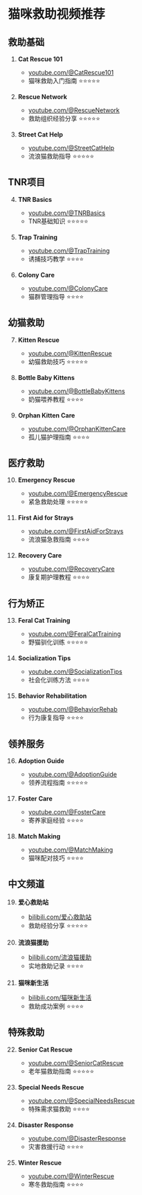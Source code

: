 # 猫咪救助视频推荐

## 救助基础
1. **Cat Rescue 101**
   - [youtube.com/@CatRescue101](https://youtube.com/@CatRescue101)
   - 猫咪救助入门指南 ⭐⭐⭐⭐⭐

2. **Rescue Network**
   - [youtube.com/@RescueNetwork](https://youtube.com/@RescueNetwork)
   - 救助组织经验分享 ⭐⭐⭐⭐⭐

3. **Street Cat Help**
   - [youtube.com/@StreetCatHelp](https://youtube.com/@StreetCatHelp)
   - 流浪猫救助指导 ⭐⭐⭐⭐⭐

## TNR项目
4. **TNR Basics**
   - [youtube.com/@TNRBasics](https://youtube.com/@TNRBasics)
   - TNR基础知识 ⭐⭐⭐⭐⭐

5. **Trap Training**
   - [youtube.com/@TrapTraining](https://youtube.com/@TrapTraining)
   - 诱捕技巧教学 ⭐⭐⭐⭐

6. **Colony Care**
   - [youtube.com/@ColonyCare](https://youtube.com/@ColonyCare)
   - 猫群管理指导 ⭐⭐⭐⭐

## 幼猫救助
7. **Kitten Rescue**
   - [youtube.com/@KittenRescue](https://youtube.com/@KittenRescue)
   - 幼猫救助技巧 ⭐⭐⭐⭐⭐

8. **Bottle Baby Kittens**
   - [youtube.com/@BottleBabyKittens](https://youtube.com/@BottleBabyKittens)
   - 奶猫喂养教程 ⭐⭐⭐⭐

9. **Orphan Kitten Care**
   - [youtube.com/@OrphanKittenCare](https://youtube.com/@OrphanKittenCare)
   - 孤儿猫护理指南 ⭐⭐⭐⭐

## 医疗救助
10. **Emergency Rescue**
    - [youtube.com/@EmergencyRescue](https://youtube.com/@EmergencyRescue)
    - 紧急救助处理 ⭐⭐⭐⭐⭐

11. **First Aid for Strays**
    - [youtube.com/@FirstAidForStrays](https://youtube.com/@FirstAidForStrays)
    - 流浪猫急救指南 ⭐⭐⭐⭐

12. **Recovery Care**
    - [youtube.com/@RecoveryCare](https://youtube.com/@RecoveryCare)
    - 康复期护理教程 ⭐⭐⭐⭐

## 行为矫正
13. **Feral Cat Training**
    - [youtube.com/@FeralCatTraining](https://youtube.com/@FeralCatTraining)
    - 野猫驯化训练 ⭐⭐⭐⭐⭐

14. **Socialization Tips**
    - [youtube.com/@SocializationTips](https://youtube.com/@SocializationTips)
    - 社会化训练方法 ⭐⭐⭐⭐

15. **Behavior Rehabilitation**
    - [youtube.com/@BehaviorRehab](https://youtube.com/@BehaviorRehab)
    - 行为康复指导 ⭐⭐⭐⭐

## 领养服务
16. **Adoption Guide**
    - [youtube.com/@AdoptionGuide](https://youtube.com/@AdoptionGuide)
    - 领养流程指南 ⭐⭐⭐⭐⭐

17. **Foster Care**
    - [youtube.com/@FosterCare](https://youtube.com/@FosterCare)
    - 寄养家庭经验 ⭐⭐⭐⭐

18. **Match Making**
    - [youtube.com/@MatchMaking](https://youtube.com/@MatchMaking)
    - 猫咪配对技巧 ⭐⭐⭐⭐

## 中文频道
19. **爱心救助站**
    - [bilibili.com/爱心救助站](https://bilibili.com/)
    - 救助经验分享 ⭐⭐⭐⭐⭐

20. **流浪猫援助**
    - [bilibili.com/流浪猫援助](https://bilibili.com/)
    - 实地救助记录 ⭐⭐⭐⭐

21. **猫咪新生活**
    - [bilibili.com/猫咪新生活](https://bilibili.com/)
    - 救助成功案例 ⭐⭐⭐⭐

## 特殊救助
22. **Senior Cat Rescue**
    - [youtube.com/@SeniorCatRescue](https://youtube.com/@SeniorCatRescue)
    - 老年猫救助指南 ⭐⭐⭐⭐⭐

23. **Special Needs Rescue**
    - [youtube.com/@SpecialNeedsRescue](https://youtube.com/@SpecialNeedsRescue)
    - 特殊需求猫救助 ⭐⭐⭐⭐

24. **Disaster Response**
    - [youtube.com/@DisasterResponse](https://youtube.com/@DisasterResponse)
    - 灾害救援行动 ⭐⭐⭐⭐

25. **Winter Rescue**
    - [youtube.com/@WinterRescue](https://youtube.com/@WinterRescue)
    - 寒冬救助指南 ⭐⭐⭐⭐